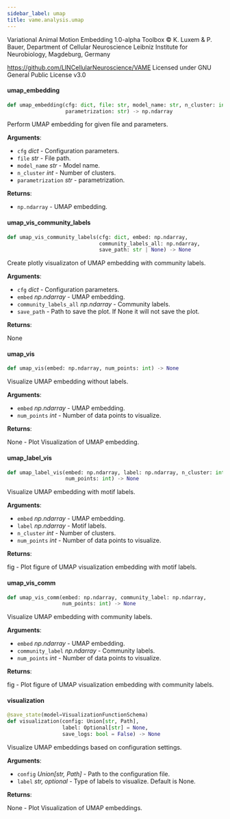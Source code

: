 ```yaml
---
sidebar_label: umap
title: vame.analysis.umap
---
```


Variational Animal Motion Embedding 1.0-alpha Toolbox
© K. Luxem &amp; P. Bauer, Department of Cellular Neuroscience
Leibniz Institute for Neurobiology, Magdeburg, Germany

https://github.com/LINCellularNeuroscience/VAME
Licensed under GNU General Public License v3.0

#### umap\_embedding

```python
def umap_embedding(cfg: dict, file: str, model_name: str, n_cluster: int,
                   parametrization: str) -> np.ndarray
```

Perform UMAP embedding for given file and parameters.

**Arguments**:

- `cfg` _dict_ - Configuration parameters.
- `file` _str_ - File path.
- `model_name` _str_ - Model name.
- `n_cluster` _int_ - Number of clusters.
- `parametrization` _str_ - parametrization.
  

**Returns**:

- `np.ndarray` - UMAP embedding.

#### umap\_vis\_community\_labels

```python
def umap_vis_community_labels(cfg: dict, embed: np.ndarray,
                              community_labels_all: np.ndarray,
                              save_path: str | None) -> None
```

Create plotly visualizaton of UMAP embedding with community labels.

**Arguments**:

- `cfg` _dict_ - Configuration parameters.
- `embed` _np.ndarray_ - UMAP embedding.
- `community_labels_all` _np.ndarray_ - Community labels.
- `save_path` - Path to save the plot. If None it will not save the plot.
  

**Returns**:

  None

#### umap\_vis

```python
def umap_vis(embed: np.ndarray, num_points: int) -> None
```

Visualize UMAP embedding without labels.

**Arguments**:

- `embed` _np.ndarray_ - UMAP embedding.
- `num_points` _int_ - Number of data points to visualize.
  

**Returns**:

  None - Plot Visualization of UMAP embedding.

#### umap\_label\_vis

```python
def umap_label_vis(embed: np.ndarray, label: np.ndarray, n_cluster: int,
                   num_points: int) -> None
```

Visualize UMAP embedding with motif labels.

**Arguments**:

- `embed` _np.ndarray_ - UMAP embedding.
- `label` _np.ndarray_ - Motif labels.
- `n_cluster` _int_ - Number of clusters.
- `num_points` _int_ - Number of data points to visualize.
  

**Returns**:

  fig - Plot figure of UMAP visualization embedding with motif labels.

#### umap\_vis\_comm

```python
def umap_vis_comm(embed: np.ndarray, community_label: np.ndarray,
                  num_points: int) -> None
```

Visualize UMAP embedding with community labels.

**Arguments**:

- `embed` _np.ndarray_ - UMAP embedding.
- `community_label` _np.ndarray_ - Community labels.
- `num_points` _int_ - Number of data points to visualize.
  

**Returns**:

  fig - Plot figure of UMAP visualization embedding with community labels.

#### visualization

```python
@save_state(model=VisualizationFunctionSchema)
def visualization(config: Union[str, Path],
                  label: Optional[str] = None,
                  save_logs: bool = False) -> None
```

Visualize UMAP embeddings based on configuration settings.

**Arguments**:

- `config` _Union[str, Path]_ - Path to the configuration file.
- `label` _str, optional_ - Type of labels to visualize. Default is None.
  

**Returns**:

  None - Plot Visualization of UMAP embeddings.

